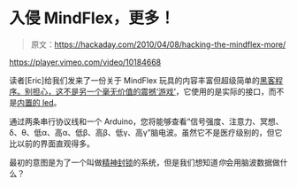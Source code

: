 # 入侵 MindFlex，更多！

> 原文：<https://hackaday.com/2010/04/08/hacking-the-mindflex-more/>

<https://player.vimeo.com/video/10184668>

</div> <p>读者[Eric]给我们发来了一份关于 MindFlex 玩具的内容丰富但超级简单的<a href="http://ericmika.com/itp/brain-hack" target="_blank">黑客程序。别担心，这不是另一个毫无价值的</a><a href="http://hackaday.com/2010/03/04/using-mindflex-to-shock-the-heck-out-of-people/">震撼‘游戏’</a>，它使用的是实际的接口，而不是<a href="http://hackaday.com/2009/11/07/mindflex-teardown/">内置的 led</a>。</p> <p>通过两条串行协议线和一个 Arduino，您将能够查看“信号强度、注意力、冥想、δ、θ、低α、高α、低β、高β、低γ、高γ”脑电波。虽然它不是医疗级别的，但它比以前的界面直观得多。</p> <p>最初的意图是为了一个叫做<a href="http://mentalblock.net/" target="_blank">精神封锁</a>的系统，但是我们想知道<em>你</em>会用脑波数据做什么？</p> </body> </html>